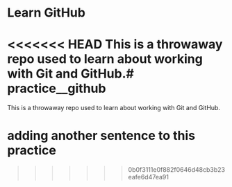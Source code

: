 # Learn GitHub

<<<<<<< HEAD
This is a throwaway repo used to learn about working with Git and GitHub.# practice__github
=======
This is a throwaway repo used to learn about working with Git and GitHub.

# adding another sentence to this practice
>>>>>>> 0b0f3111e0f882f0646d48cb3b23eafe6d47ea91
